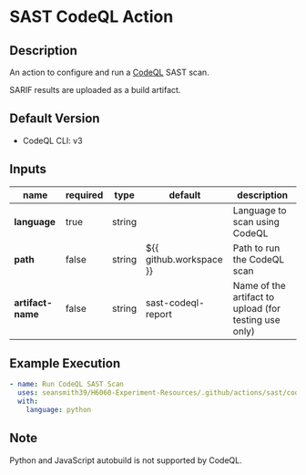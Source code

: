 # SAST CodeQL Action

## Description

An action to configure and run a [CodeQL](https://github.com/github/codeql) SAST scan.

SARIF results are uploaded as a build artifact.

## Default Version

- CodeQL CLI: v3

## Inputs

| name              | required | type   | default                 | description                                           |
|-------------------|----------| ------ |-------------------------|-------------------------------------------------------|
| **language**      | true     | string |                         | Language to scan using CodeQL                         |
| **path**          | false    | string | ${{ github.workspace }} | Path to run the CodeQL scan                           |
| **artifact-name** | false    | string | sast-codeql-report      | Name of the artifact to upload (for testing use only) |

## Example Execution

```yaml
- name: Run CodeQL SAST Scan
  uses: seansmith39/H6060-Experiment-Resources/.github/actions/sast/codeql
  with:
    language: python
```

## Note

Python and JavaScript autobuild is not supported by CodeQL.
